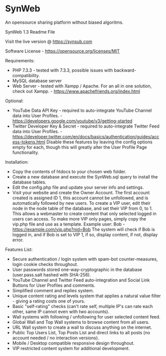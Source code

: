 # SynWeb
An opensource sharing platform without biased algoritms.

SynWeb 1.3 Readme File

Visit the live version @ https://synsub.com

Software License - https://opensource.org/licenses/MIT

Requirements:
- PHP 7.3.3 - tested with 7.3.3, possible issues with backward-compatibility.
- MySQL database server
- Web Server - tested with Xampp / Apache.
For an all in one solution, check out Xampp. - https://www.apachefriends.org/index.html

Optional:
- YouTube Data API Key - required to auto-integrate YouTube Channel data into User Profiles. - https://developers.google.com/youtube/v3/getting-started
- Twitter Developer Key & Secret - required to auto-integrate Twitter Feed data into User Profiles. - https://developer.twitter.com/en/docs/basics/authentication/guides/access-tokens.html
Disable these features by leaving the config options empty for each, though this will greatly alter the User Profile Page functionality.

Installation:
- Copy the contents of htdocs to your chosen web folder.
- Create a new database and execute the SynWeb.sql query to install the database tables.
- Edit the config.php file and update your server info and settings.
- Visit your website and create the Owner Account.
The first account created is assigned ID 1, this account cannot be unfollowed, and is automatically followed by new users.
To create a VIP user, edit their node in the node table of the database, and set their VIP from 0, to 1.
This allows a webmaster to create content that only selected logged in users can access.
To make more VIP only pages, simply copy the vip.php file and use as a template.
Example user: Bob - https://example.com/vip.php?nid=Bob
The system will check if Bob is logged in, and if Bob is set to VIP 1, if so, display content, if not, display error.

Features List:
- Secure authentication / login system with spam-bot counter-measures, login cookie checks throughout.
- User passwords stored one-way-cryptographic in the database (user.pass.salt hashed with SHA-256).
- YouTube Channel and Twitter Feed auto-integration and Social Link Buttons for User Profiles and comments.
- Simplified comment and replies system.
- Unique content rating and levels system that applies a natural value filter - giving a rating costs one of yours.
- Basic "self-rating" checks (can't rate self, multiple IP's can rate each other, same IP cannot even with two accounts).
- Wall systems with following / unfollowing for user selected content feed.
- Global Wall and Top Wall systems to browse content from all users.
- URL Wall system to create a wall to discuss anything on the internet.
- Public Top Users List, Top Posts List and direct links to all posts (no account needed / no interaction versions).
- Mobile / Desktop compatible responsive design throughout.
- VIP restricted content system for additional development.
